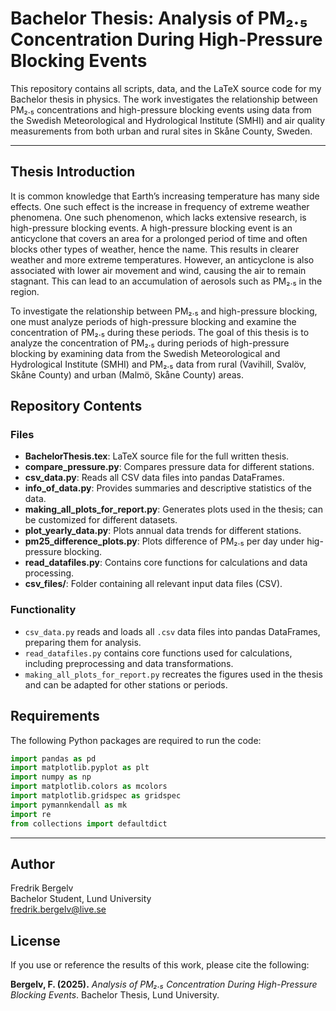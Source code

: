 # Bachelor Thesis: Analysis of PM₂.₅ Concentration During High-Pressure Blocking Events

This repository contains all scripts, data, and the LaTeX source code for my Bachelor thesis in physics. The work investigates the relationship between PM₂.₅ concentrations and high-pressure blocking events using data from the Swedish Meteorological and Hydrological Institute (SMHI) and air quality measurements from both urban and rural sites in Skåne County, Sweden.

---

## Thesis Introduction

It is common knowledge that Earth’s increasing temperature has many side effects. One such effect is the increase in frequency of extreme weather phenomena. One such phenomenon, which lacks extensive research, is high-pressure blocking events. A high-pressure blocking event is an anticyclone that covers an area for a prolonged period of time and often blocks other types of weather, hence the name. This results in clearer weather and more extreme temperatures. However, an anticyclone is also associated with lower air movement and wind, causing the air to remain stagnant. This can lead to an accumulation of aerosols such as PM₂.₅ in the region.

To investigate the relationship between PM₂.₅ and high-pressure blocking, one must analyze periods of high-pressure blocking and examine the concentration of PM₂.₅ during these periods. The goal of this thesis is to analyze the concentration of PM₂.₅ during periods of high-pressure blocking by examining data from the Swedish Meteorological and Hydrological Institute (SMHI) and PM₂.₅ data from rural (Vavihill, Svalöv, Skåne County) and urban (Malmö, Skåne County) areas.

## Repository Contents

### Files

- **BachelorThesis.tex**: LaTeX source file for the full written thesis.
- **compare_pressure.py**: Compares pressure data for different stations.
- **csv_data.py**: Reads all CSV data files into pandas DataFrames.
- **info_of_data.py**: Provides summaries and descriptive statistics of the data.
- **making_all_plots_for_report.py**: Generates plots used in the thesis; can be customized for different datasets.
- **plot_yearly_data.py**: Plots annual data trends for different stations.
- **pm25_difference_plots.py**: Plots difference of PM₂.₅ per day under hig-pressure blocking.
- **read_datafiles.py**: Contains core functions for calculations and data processing.
- **csv_files/**: Folder containing all relevant input data files (CSV).

### Functionality

- `csv_data.py` reads and loads all `.csv` data files into pandas DataFrames, preparing them for analysis.
- `read_datafiles.py` contains core functions used for calculations, including preprocessing and data transformations.
- `making_all_plots_for_report.py` recreates the figures used in the thesis and can be adapted for other stations or periods.

## Requirements

The following Python packages are required to run the code:

```python
import pandas as pd
import matplotlib.pyplot as plt
import numpy as np
import matplotlib.colors as mcolors
import matplotlib.gridspec as gridspec
import pymannkendall as mk
import re
from collections import defaultdict
```
---

## Author

Fredrik Bergelv  
Bachelor Student, Lund University  
[fredrik.bergelv@live.se](mailto:fredrik.bergelv@live.se)

## License

If you use or reference the results of this work, please cite the following:

**Bergelv, F. (2025).** *Analysis of PM₂.₅ Concentration During High-Pressure Blocking Events*. Bachelor Thesis, Lund University.
